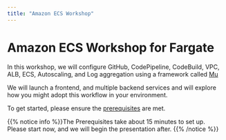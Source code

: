 ```yaml
---
title: "Amazon ECS Workshop"
---
```


# Amazon ECS Workshop for Fargate


In this workshop, we will configure GitHub, CodePipeline, CodeBuild, VPC, ALB, ECS, Autoscaling, and Log aggregation using a framework called [Mu](https://getmu.io)

We will launch a frontend, and multiple backend services and will explore how you might adopt this workflow in your environment.

To get started, please ensure the [prerequisites](/prerequisites.html) are met.


{{% notice info %}}The Prerequisites take about 15 minutes to set up. Please start now, and we will begin the presentation after.
{{% /notice %}}
